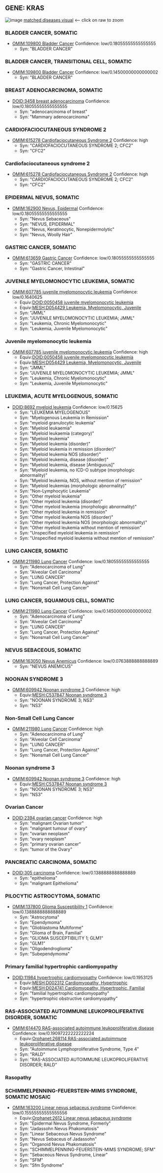 
## GENE: KRAS

![image](KRAS.png)
[matched diseases visual](KRAS.png)  <-- click on raw to zoom


### BLADDER CANCER, SOMATIC
 * [OMIM:109800 Bladder Cancer](http://beta.monarchinitiative.org/disease/OMIM:109800) Confidence: low/0.18055555555555555
    * Syn: "BLADDER CANCER"

### BLADDER CANCER, TRANSITIONAL CELL, SOMATIC
 * [OMIM:109800 Bladder Cancer](http://beta.monarchinitiative.org/disease/OMIM:109800) Confidence: low/0.14500000000000002
    * Syn: "BLADDER CANCER"

### BREAST ADENOCARCINOMA, SOMATIC
 * [DOID:3458 breast adenocarcinoma](http://beta.monarchinitiative.org/disease/DOID:3458) Confidence: low/0.18055555555555555
    * Syn: "adenocarcinoma of breast"
    * Syn: "Mammary adenocarcinoma"

### CARDIOFACIOCUTANEOUS SYNDROME 2
 * [OMIM:615278 Cardiofaciocutaneous Syndrome 2](http://beta.monarchinitiative.org/disease/OMIM:615278) Confidence: high
    * Syn: "CARDIOFACIOCUTANEOUS SYNDROME 2; CFC2"
    * Syn: "CFC2"

### Cardiofaciocutaneous syndrome 2
 * [OMIM:615278 Cardiofaciocutaneous Syndrome 2](http://beta.monarchinitiative.org/disease/OMIM:615278) Confidence: high
    * Syn: "CARDIOFACIOCUTANEOUS SYNDROME 2; CFC2"
    * Syn: "CFC2"

### EPIDERMAL NEVUS, SOMATIC
 * [OMIM:162900 Nevus, Epidermal](http://beta.monarchinitiative.org/disease/OMIM:162900) Confidence: low/0.18055555555555555
    * Syn: "Nevus Sebaceous"
    * Syn: "NEVUS, EPIDERMAL"
    * Syn: "Nevus, Keratinocytic, Nonepidermolytic"
    * Syn: "Nevus, Woolly Hair"

### GASTRIC CANCER, SOMATIC
 * [OMIM:613659 Gastric Cancer](http://beta.monarchinitiative.org/disease/OMIM:613659) Confidence: low/0.18055555555555555
    * Syn: "GASTRIC CANCER"
    * Syn: "Gastric Cancer, Intestinal"

### JUVENILE MYELOMONOCYTIC LEUKEMIA, SOMATIC
 * [OMIM:607785 juvenile myelomonocytic leukemia](http://beta.monarchinitiative.org/disease/OMIM:607785) Confidence: low/0.1640625
    * Equiv:[DOID:0050458 juvenile myelomonocytic leukemia](http://beta.monarchinitiative.org/disease/DOID:0050458)
    * Equiv:[MESH:D054429 Leukemia, Myelomonocytic, Juvenile](http://beta.monarchinitiative.org/disease/MESH:D054429)
    * Syn: "JMML"
    * Syn: "JUVENILE MYELOMONOCYTIC LEUKEMIA; JMML"
    * Syn: "Leukemia, Chronic Myelomonocytic"
    * Syn: "Leukemia, Juvenile Myelomonocytic"

### Juvenile myelomonocytic leukemia
 * [OMIM:607785 juvenile myelomonocytic leukemia](http://beta.monarchinitiative.org/disease/OMIM:607785) Confidence: high
    * Equiv:[DOID:0050458 juvenile myelomonocytic leukemia](http://beta.monarchinitiative.org/disease/DOID:0050458)
    * Equiv:[MESH:D054429 Leukemia, Myelomonocytic, Juvenile](http://beta.monarchinitiative.org/disease/MESH:D054429)
    * Syn: "JMML"
    * Syn: "JUVENILE MYELOMONOCYTIC LEUKEMIA; JMML"
    * Syn: "Leukemia, Chronic Myelomonocytic"
    * Syn: "Leukemia, Juvenile Myelomonocytic"

### LEUKEMIA, ACUTE MYELOGENOUS, SOMATIC
 * [DOID:8692 myeloid leukemia](http://beta.monarchinitiative.org/disease/DOID:8692) Confidence: low/0.15625
    * Syn: "LEUKEMIA MYELOGENOUS"
    * Syn: "Myelogenous Leukemia in Remission"
    * Syn: "myeloid granulocytic leukemia"
    * Syn: "Myeloid leukaemia"
    * Syn: "Myeloid leukaemia (category)"
    * Syn: "Myeloid leukemia"
    * Syn: "Myeloid leukemia (disorder)"
    * Syn: "Myeloid leukemia in remission (disorder)"
    * Syn: "Myeloid leukemia NOS (disorder)"
    * Syn: "Myeloid leukemia, disease (disorder)"
    * Syn: "Myeloid leukemia, disease [Ambiguous]"
    * Syn: "Myeloid leukemia, no ICD-O subtype (morphologic abnormality)"
    * Syn: "Myeloid leukemia, NOS, without mention of remission"
    * Syn: "Myeloid leukemias (morphologic abnormality)"
    * Syn: "Non-Lymphocytic Leukemia"
    * Syn: "Other myeloid leukemia"
    * Syn: "Other myeloid leukemia (disorder)"
    * Syn: "Other myeloid leukemia (morphologic abnormality)"
    * Syn: "Other myeloid leukemia in remission"
    * Syn: "Other myeloid leukemia NOS (disorder)"
    * Syn: "Other myeloid leukemia NOS (morphologic abnormality)"
    * Syn: "Other myeloid leukemia without mention of remission"
    * Syn: "Unspecified myeloid leukemia in remission"
    * Syn: "Unspecified myeloid leukemia without mention of remission"

### LUNG CANCER, SOMATIC
 * [OMIM:211980 Lung Cancer](http://beta.monarchinitiative.org/disease/OMIM:211980) Confidence: low/0.18055555555555555
    * Syn: "Adenocarcinoma of Lung"
    * Syn: "Alveolar Cell Carcinoma"
    * Syn: "LUNG CANCER"
    * Syn: "Lung Cancer, Protection Against"
    * Syn: "Nonsmall Cell Lung Cancer"

### LUNG CANCER, SQUAMOUS CELL, SOMATIC
 * [OMIM:211980 Lung Cancer](http://beta.monarchinitiative.org/disease/OMIM:211980) Confidence: low/0.14500000000000002
    * Syn: "Adenocarcinoma of Lung"
    * Syn: "Alveolar Cell Carcinoma"
    * Syn: "LUNG CANCER"
    * Syn: "Lung Cancer, Protection Against"
    * Syn: "Nonsmall Cell Lung Cancer"

### NEVUS SEBACEOUS, SOMATIC
 * [OMIM:163050 Nevus Anemicus](http://beta.monarchinitiative.org/disease/OMIM:163050) Confidence: low/0.0763888888888889
    * Syn: "NEVUS ANEMICUS"

### NOONAN SYNDROME 3
 * [OMIM:609942 Noonan syndrome 3](http://beta.monarchinitiative.org/disease/OMIM:609942) Confidence: high
    * Equiv:[MESH:C537847 Noonan syndrome 3](http://beta.monarchinitiative.org/disease/MESH:C537847)
    * Syn: "NOONAN SYNDROME 3; NS3"
    * Syn: "NS3"

### Non-Small Cell Lung Cancer
 * [OMIM:211980 Lung Cancer](http://beta.monarchinitiative.org/disease/OMIM:211980) Confidence: high
    * Syn: "Adenocarcinoma of Lung"
    * Syn: "Alveolar Cell Carcinoma"
    * Syn: "LUNG CANCER"
    * Syn: "Lung Cancer, Protection Against"
    * Syn: "Nonsmall Cell Lung Cancer"

### Noonan syndrome 3
 * [OMIM:609942 Noonan syndrome 3](http://beta.monarchinitiative.org/disease/OMIM:609942) Confidence: high
    * Equiv:[MESH:C537847 Noonan syndrome 3](http://beta.monarchinitiative.org/disease/MESH:C537847)
    * Syn: "NOONAN SYNDROME 3; NS3"
    * Syn: "NS3"

### Ovarian Cancer
 * [DOID:2394 ovarian cancer](http://beta.monarchinitiative.org/disease/DOID:2394) Confidence: high
    * Syn: "malignant Ovarian tumor"
    * Syn: "malignant tumour of ovary"
    * Syn: "ovarian neoplasm"
    * Syn: "ovary neoplasm"
    * Syn: "primary ovarian cancer"
    * Syn: "tumor of the Ovary"

### PANCREATIC CARCINOMA, SOMATIC
 * [DOID:305 carcinoma](http://beta.monarchinitiative.org/disease/DOID:305) Confidence: low/0.1388888888888889
    * Syn: "epithelioma"
    * Syn: "malignant Epithelioma"

### PILOCYTIC ASTROCYTOMA, SOMATIC
 * [OMIM:137800 Glioma Susceptibility 1](http://beta.monarchinitiative.org/disease/OMIM:137800) Confidence: low/0.1388888888888889
    * Syn: "Astrocytoma"
    * Syn: "Ependymoma"
    * Syn: "Glioblastoma Multiforme"
    * Syn: "Glioma of Brain, Familial"
    * Syn: "GLIOMA SUSCEPTIBILITY 1; GLM1"
    * Syn: "GLM1"
    * Syn: "Oligodendroglioma"
    * Syn: "Subependymoma"

### Primary familial hypertrophic cardiomyopathy
 * [DOID:11984 hypertrophic cardiomyopathy](http://beta.monarchinitiative.org/disease/DOID:11984) Confidence: low/0.1953125
    * Equiv:[MESH:D002312 Cardiomyopathy, Hypertrophic](http://beta.monarchinitiative.org/disease/MESH:D002312)
    * Equiv:[MESH:D024741 Cardiomyopathy, Hypertrophic, Familial](http://beta.monarchinitiative.org/disease/MESH:D024741)
    * Syn: "familial hypertrophic cardiomyopathy"
    * Syn: "hypertrophic obstructive cardiomyopathy"

### RAS-ASSOCIATED AUTOIMMUNE LEUKOPROLIFERATIVE DISORDER, SOMATIC
 * [OMIM:614470 RAS-associated autoimmune leukoproliferative disease](http://beta.monarchinitiative.org/disease/OMIM:614470) Confidence: low/0.19097222222222224
    * Equiv:[Orphanet:268114 RAS-associated autoimmune leukoproliferative disease](http://beta.monarchinitiative.org/disease/Orphanet:268114)
    * Syn: "Autoimmune Lymphoproliferative Syndrome, Type 4"
    * Syn: "RALD"
    * Syn: "RAS-ASSOCIATED AUTOIMMUNE LEUKOPROLIFERATIVE DISORDER; RALD"

### Rasopathy

### SCHIMMELPENNING-FEUERSTEIN-MIMS SYNDROME, SOMATIC MOSAIC
 * [OMIM:163200 Linear nevus sebaceus syndrome](http://beta.monarchinitiative.org/disease/OMIM:163200) Confidence: low/0.15555555555555556
    * Equiv:[Orphanet:2612 Linear nevus sebaceus syndrome](http://beta.monarchinitiative.org/disease/Orphanet:2612)
    * Syn: "Epidermal Nevus Syndrome, Formerly"
    * Syn: "Jadassohn Nevus Phakomatosis"
    * Syn: "Linear Sebaceous Nevus Syndrome"
    * Syn: "Nevus Sebaceus of Jadassohn"
    * Syn: "Organoid Nevus Phakomatosis"
    * Syn: "SCHIMMELPENNING-FEUERSTEIN-MIMS SYNDROME; SFM"
    * Syn: "Sebaceous Nevus Syndrome, Linear"
    * Syn: "SFM"
    * Syn: "Sfm Syndrome"
